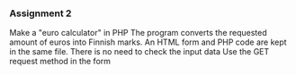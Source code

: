 ### Assignment 2

Make a "euro calculator" in PHP
The program converts the requested amount of euros into Finnish marks.
An HTML form and PHP code are kept in the same file.
There is no need to check the input data
Use the GET request method in the form